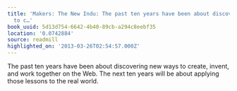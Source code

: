 ```yaml
---
title: 'Makers: The New Indu: The past ten years have been about discovering new ways
  to c…'
book_uuid: 5d13d754-6642-4b40-89cb-a294c8eebf35
location: '0.0742884'
source: readmill
highlighted_on: '2013-03-26T02:54:57.000Z'
---
```


The past ten years have been about discovering new ways to create, invent, and work together on the Web. The next ten years will be about applying those lessons to the real world.
